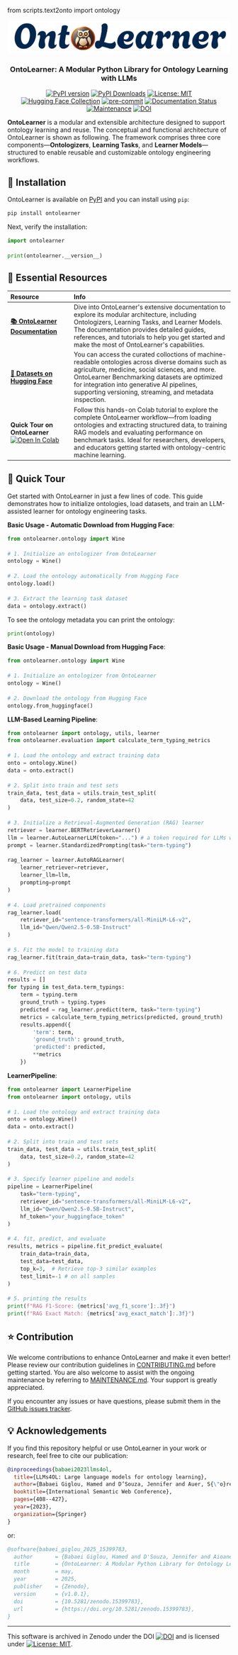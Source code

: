 from scripts.text2onto import ontology<div align="center">
  <img src="https://raw.githubusercontent.com/sciknoworg/OntoLearner/main/images/logo.png" alt="OntoLearner Logo"/>
</div>

<h3 align="center">OntoLearner: A Modular Python Library for Ontology Learning with LLMs</h3>

<div align="center">

[![PyPI version](https://badge.fury.io/py/OntoLearner.svg)](https://badge.fury.io/py/OntoLearner)
[![PyPI Downloads](https://static.pepy.tech/badge/ontolearner)](https://pepy.tech/projects/ontolearner)
[![License: MIT](https://img.shields.io/badge/License-MIT-yellow.svg)](https://opensource.org/licenses/MIT)
[![Hugging Face Collection](https://img.shields.io/badge/🤗HuggingFace-Collection-blue)](https://huggingface.co/collections/SciKnowOrg/)
[![pre-commit](https://img.shields.io/badge/pre--commit-enabled-brightgreen?logo=pre-commit)](https://github.com/pre-commit/pre-commit)
[![Documentation Status](https://app.readthedocs.org/projects/ontolearner/badge/)](https://ontolearner.readthedocs.io/)
[![Maintenance](https://img.shields.io/badge/Maintained%3F-yes-green.svg)](MAINTANANCE.md)
[![DOI](https://zenodo.org/badge/913867999.svg)](https://doi.org/10.5281/zenodo.15399773)


</div>

**OntoLearner**  is a modular and extensible architecture designed to support ontology learning and reuse. The conceptual and functional architecture of OntoLearner is shown as following. The framework comprises three core components—**Ontologizers**, **Learning Tasks**, and **Learner Models**—structured to enable reusable and customizable ontology engineering workflows.

## 🧪 Installation

OntoLearner is available on [PyPI](https://pypi.org/project/OntoLearner/) and you can install using `pip`:

```bash
pip install ontolearner
```

Next, verify the installation:
```python
import ontolearner

print(ontolearner.__version__)
```


## 🔗 Essential Resources

| Resource                                                                                                                                                                                          | Info |
|:--------------------------------------------------------------------------------------------------------------------------------------------------------------------------------------------------|:-----|
| **[📚 OntoLearner Documentation](https://ontolearner.readthedocs.io/)**                                                                                                                           | Dive into OntoLearner's extensive documentation to explore its modular architecture, including Ontologizers, Learning Tasks, and Learner Models. The documentation provides detailed guides, references, and tutorials to help you get started and make the most of OntoLearner's capabilities.  |
| **[🤗 Datasets on Hugging Face](https://huggingface.co/collections/SciKnowOrg/ontolearner-benchmarking-6823bcd051300c210b7ef68a)**                                                                | You can access the curated colloctions of machine-readable ontologies across diverse domains such as agriculture, medicine, social sciences, and more. OntoLearner Benchmarking datasets are optimized for integration into generative AI pipelines, supporting versioning, streaming, and metadata inspection.|
| **Quick Tour on OntoLearner** [![Open In Colab](https://colab.research.google.com/assets/colab-badge.svg)](https://colab.research.google.com/drive/1DuElAyEFzd1vtqTjDEXWcc0zCbiV2Yee?usp=sharing) | Follow this hands-on Colab tutorial to explore the complete OntoLearner workflow—from loading ontologies and extracting structured data, to training RAG models and evaluating performance on benchmark tasks. Ideal for researchers, developers, and educators getting started with ontology-centric machine learning. |


## 🚀 Quick Tour
Get started with OntoLearner in just a few lines of code. This guide demonstrates how to initialize ontologies, load datasets, and train an LLM-assisted learner for ontology engineering tasks.

**Basic Usage - Automatic Download from Hugging Face**:
```python
from ontolearner.ontology import Wine

# 1. Initialize an ontologizer from OntoLearner
ontology = Wine()

# 2. Load the ontology automatically from Hugging Face
ontology.load()

# 3. Extract the learning task dataset
data = ontology.extract()
```

To see the ontology metadata you can print the ontology:
```python
print(ontology)
```

**Basic Usage - Manual Download from Hugging Face**:
```python
from ontolearner.ontology import Wine

# 1. Initialize an ontologizer from OntoLearner
ontology = Wine()

# 2. Download the ontology from Hugging Face
ontology.from_huggingface()
```

**LLM-Based Learning Pipeline**:
```python
from ontolearner import ontology, utils, learner
from ontolearner.evaluation import calculate_term_typing_metrics

# 1. Load the ontology and extract training data
onto = ontology.Wine()
data = onto.extract()

# 2. Split into train and test sets
train_data, test_data = utils.train_test_split(
    data, test_size=0.2, random_state=42
)

# 3. Initialize a Retrieval-Augmented Generation (RAG) learner
retriever = learner.BERTRetrieverLearner()
llm = learner.AutoLearnerLLM(token="...") # a token required for LLMs with an access
prompt = learner.StandardizedPrompting(task="term-typing")

rag_learner = learner.AutoRAGLearner(
    learner_retriever=retriever,
    learner_llm=llm,
    prompting=prompt
)

# 4. Load pretrained components
rag_learner.load(
    retriever_id="sentence-transformers/all-MiniLM-L6-v2",
    llm_id="Qwen/Qwen2.5-0.5B-Instruct"
)

# 5. Fit the model to training data
rag_learner.fit(train_data=train_data, task="term-typing")

# 6. Predict on test data
results = []
for typing in test_data.term_typings:
    term = typing.term
    ground_truth = typing.types
    predicted = rag_learner.predict(term, task="term-typing")
    metrics = calculate_term_typing_metrics(predicted, ground_truth)
    results.append({
        'term': term,
        'ground_truth': ground_truth,
        'predicted': predicted,
        **metrics
    })
```

**LearnerPipeline**:
```python
from ontolearner import LearnerPipeline
from ontolearner import ontology, utils

# 1. Load the ontology and extract training data
onto = ontology.Wine()
data = onto.extract()

# 2. Split into train and test sets
train_data, test_data = utils.train_test_split(
    data, test_size=0.2, random_state=42
)

# 3. Specify learner pipeline and models
pipeline = LearnerPipeline(
    task="term-typing",
    retriever_id="sentence-transformers/all-MiniLM-L6-v2",
    llm_id="Qwen/Qwen2.5-0.5B-Instruct",
    hf_token="your_huggingface_token"
)

# 4. fit, predict, and evaluate
results, metrics = pipeline.fit_predict_evaluate(
    train_data=train_data,
    test_data=test_data,
    top_k=3,  # Retrieve top-3 similar examples
    test_limit=-1 # on all samples
)

# 5. printing the results
print(f"RAG F1-Score: {metrics['avg_f1_score']:.3f}")
print(f"RAG Exact Match: {metrics['avg_exact_match']:.3f}")
```

## ⭐ Contribution

We welcome contributions to enhance OntoLearner and make it even better! Please review our contribution guidelines in [CONTRIBUTING.md](CONTRIBUTING.md) before getting started. You are also welcome to assist with the ongoing maintenance by referring to [MAINTENANCE.md](MAINTENANCE.md). Your support is greatly appreciated.


If you encounter any issues or have questions, please submit them in the [GitHub issues tracker](https://github.com/sciknoworg/OntoLearner/issues).


## 💡 Acknowledgements

If you find this repository helpful or use OntoLearner in your work or research, feel free to cite our publication:

```bibtex
@inproceedings{babaei2023llms4ol,
  title={LLMs4OL: Large language models for ontology learning},
  author={Babaei Giglou, Hamed and D’Souza, Jennifer and Auer, S{\"o}ren},
  booktitle={International Semantic Web Conference},
  pages={408--427},
  year={2023},
  organization={Springer}
}
```
or:
```bibtex
@software{babaei_giglou_2025_15399783,
  author       = {Babaei Giglou, Hamed and D'Souza, Jennifer and Aioanei, Andrei and Mihindukulasooriya, Nandana and Auer, Sören},
  title        = {OntoLearner: A Modular Python Library for Ontology Learning with LLMs},
  month        = may,
  year         = 2025,
  publisher    = {Zenodo},
  version      = {v1.0.1},
  doi          = {10.5281/zenodo.15399783},
  url          = {https://doi.org/10.5281/zenodo.15399783},
}
```

***

This software is archived in Zenodo under the DOI [![DOI](https://zenodo.org/badge/913867999.svg)](https://doi.org/10.5281/zenodo.15399773) and is licensed under [![License: MIT](https://img.shields.io/badge/License-MIT-yellow.svg)](https://opensource.org/licenses/MIT).
